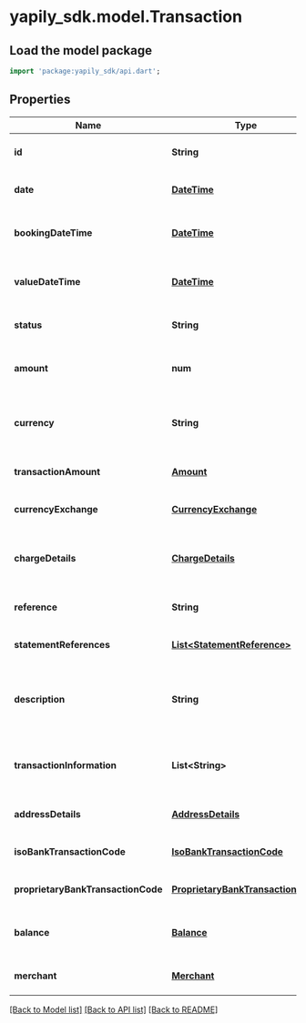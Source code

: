 # yapily_sdk.model.Transaction

## Load the model package
```dart
import 'package:yapily_sdk/api.dart';
```

## Properties
Name | Type | Description | Notes
------------ | ------------- | ------------- | -------------
**id** | **String** | Transaction Id returned by the institution if present | [optional] [default to null]
**date** | [**DateTime**](DateTime.md) | Transaction date as defined by the institution | [optional] [default to null]
**bookingDateTime** | [**DateTime**](DateTime.md) | Date and (if available) time that transaction is posted | [optional] [default to null]
**valueDateTime** | [**DateTime**](DateTime.md) | The actual or expected date and time transaction is cleared | [optional] [default to null]
**status** | **String** | The status of the transaction | [optional] [default to null]
**amount** | **num** | Deprecated. Use the amount value in &#x60;transactionAmount&#x60; instead | [optional] [default to null]
**currency** | **String** | Deprecated. Use the currency value in &#x60;transactionAmount&#x60; instead | [optional] [default to null]
**transactionAmount** | [**Amount**](Amount.md) |  | [optional] [default to null]
**currencyExchange** | [**CurrencyExchange**](CurrencyExchange.md) |  | [optional] [default to null]
**chargeDetails** | [**ChargeDetails**](ChargeDetails.md) | If present, contains details of any charges applied during this transaction | [optional] [default to null]
**reference** | **String** | Transaction reference | [optional] [default to null]
**statementReferences** | [**List&lt;StatementReference&gt;**](StatementReference.md) |  | [optional] [default to []]
**description** | **String** | Unstructured text containing details of the transaction. Usage varies according to the institution | [optional] [default to null]
**transactionInformation** | **List&lt;String&gt;** | Further information related to the transaction. Usage varies according to the institution | [optional] [default to []]
**addressDetails** | [**AddressDetails**](AddressDetails.md) |  | [optional] [default to null]
**isoBankTransactionCode** | [**IsoBankTransactionCode**](IsoBankTransactionCode.md) |  | [optional] [default to null]
**proprietaryBankTransactionCode** | [**ProprietaryBankTransactionCode**](ProprietaryBankTransactionCode.md) |  | [optional] [default to null]
**balance** | [**Balance**](Balance.md) | Running account balance after transaction has been applied | [optional] [default to null]
**merchant** | [**Merchant**](Merchant.md) | Merchant details | [optional] [default to null]

[[Back to Model list]](../README.md#documentation-for-models) [[Back to API list]](../README.md#documentation-for-api-endpoints) [[Back to README]](../README.md)


